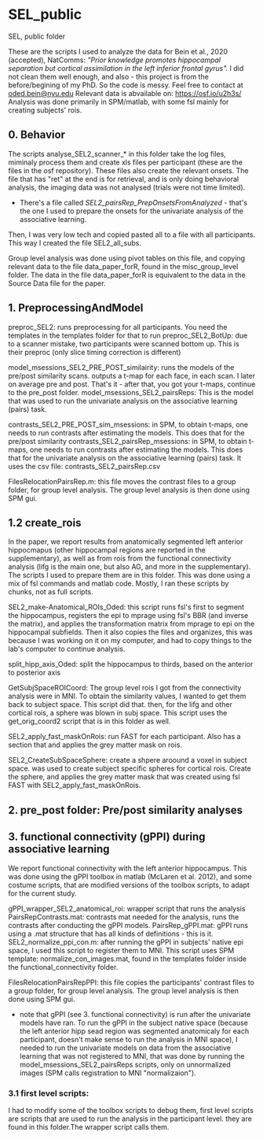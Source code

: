 # SEL_public

SEL, public folder

These are the scripts I used to analyze the data for Bein et al., 2020 (accepted), NatComms: *"Prior knowledge promotes hippocampal separation but cortical assimilation in the left inferior frontal gyrus".* I did not clean them well enough, and also - this project is from the before/begining of my PhD. So the code is messy. Feel free to contact at oded.bein@nyu.edu Relevant data is abvailable on: https://osf.io/u2h3s/
Analysis was done primarily in SPM/matlab, with some fsl mainly for creating subjects' rois.

## 0. Behavior
The scripts analyse_SEL2_scanner_* in this folder take the log files, miminaly process them and create xls files per participant (these are the files in the osf repository).
These files also create the relevant onsets.
The file that has "ret" at the end is for retrieval, and is only doing behavioral analysis, the imaging data was not analysed (trials were not time limited).

* There's a file called _SEL2_pairsRep_PrepOnsetsFromAnalyzed_ - that's the one I used to prepare the onsets for the univariate analysis of the associative learning.

Then, I was very low tech and copied pasted all to a file with all participants. This way I created the file SEL2_all_subs.

Group level analysis was done using pivot tables on this file, and copying relevant data to the file data_paper_forR, found in the misc_group_level folder. The data in the file data_paper_forR is equivalent to the data in the Source Data file for the paper.

## 1. PreprocessingAndModel

preproc_SEL2: runs preprocessing for all participants. You need the templates in the templates folder for that to run
preproc_SEL2_BotUp: due to a scanner mistake, two participants were scanned bottom up. This is their preproc (only slice timing correction is different)

model_msessions_SEL2_PRE_POST_similairity: runs the models of the pre/post similarity scans. outputs a t-map for each face, in each scan. I later on average pre and post. That's it - after that, you got your t-maps, continue to the pre_post folder.
model_msessions_SEL2_pairsReps: This is the model that was used to run the univariate analysis on the associative learning (pairs) task.

contrasts_SEL2_PRE_POST_sim_msessions: in SPM, to obtain t-maps, one needs to run contrasts after estimating the models. This does that for the pre/post similarity
contrasts_SEL2_pairsRep_msessions: in SPM, to obtain t-maps, one needs to run contrasts after estimating the models. This does that for the univariate analysis on the associative learning (pairs) task. It uses the csv file: contrasts_SEL2_pairsRep.csv

FilesRelocationPairsRep.m: this file moves the contrast files to a group folder, for group level analysis. The group level analysis is then done using SPM gui.

## 1.2 create_rois
In the paper, we report results from anatomically segmented left anterior hippocmapus (other hippocampal regions are reported in the supplementary), as well as from rois from the functional connectivity analysis (lifg is the main one, but also AG, and more in the supplementary). The scripts I used to prepare them are in this folder.
This was done using a mix of fsl commands and matlab code.
Mostly, I ran these scripts by chunks, not as full scripts.

SEL2_make-Anatomical_ROIs_Oded: this script runs fsl's first to segment the hippocampus, registers the epi to mprage using fsl's BBR (and inverse the matrix), and applies the transformation matrix from mprage to epi on the hippocampal subfields. Then it also copies the files and organizes, this was because I was working on it on my computer, and had to copy things to the lab's computer to continue analysis.

split_hipp_axis_Oded: split the hippocampus to thirds, based on the anterior to posterior axis

GetSubjSpaceROICoord: The group level rois I got from the connectivity analysis were in MNI. To obtain the similarity values, I wanted to get them back to subject space. This script did that. then, for the lifg and other cortical rois, a sphere was blown in subj space. This script uses the get_orig_coord2 script that is in this folder as well.


SEL2_apply_fast_maskOnRois: run FAST for each participant. Also has a section that and applies the grey matter mask on rois.

SEL2_CreateSubSpaceSphere: create a shpere aroound a voxel in subject space. was used to create subject specific spheres for cortical rois. Create the sphere, and applies the grey matter mask that was created using fsl FAST with SEL2_apply_fast_maskOnRois.

## 2. pre_post folder: Pre/post similarity analyses

## 3. functional connectivity (gPPI) during associative learning
We report functional connectivity with the left anterior hippocampus. This was done using the gPPI toolbox in matlab (McLaren et al. 2012), and some costume scripts, that are modified versions of the toolbox scripts, to adapt for the current study.

gPPI_wrapper_SEL2_anatomical_roi: wrapper script that runs the analysis
PairsRepContrasts.mat: contrasts mat needed for the analysis, runs the contrasts after conducting the gPPI models.
PairsRep_gPPI.mat: gPPI runs using a .mat structure that has all kinds of definitions - this is it.
SEL2_normalize_ppi_con.m: after running the gPPI in subjects' native epi space, I used this script to register them to MNI. This script uses SPM template: normalize_con_images.mat, found in the templates folder inside the functional_connectivity folder.

FilesRelocationPairsRepPPI: this file copies the participants' contrast files to a group folder, for group level analysis. The group level analysis is then done using SPM gui.

* note that gPPI (see 3. functional connectivity) is run after the univariate models have ran. To run the gPPI in the subject native space (because the left anterior hipp sead region was segmented anatomicaly for each participant, doesn't make sense to run the analysis in MNI space), I needed to run the univariate models on data from the associative learning that was not registered to MNI, that was done by running the model_msessions_SEL2_pairsReps scripts, only on unnormalized images (SPM calls registration to MNI "normalizaion").

### 3.1 first level scripts:
I had to modify some of the toolbox scripts to debug them, first level scripts are scripts that are used to run the analysis in the participant level. they are found in this folder.The wrapper script calls them.

